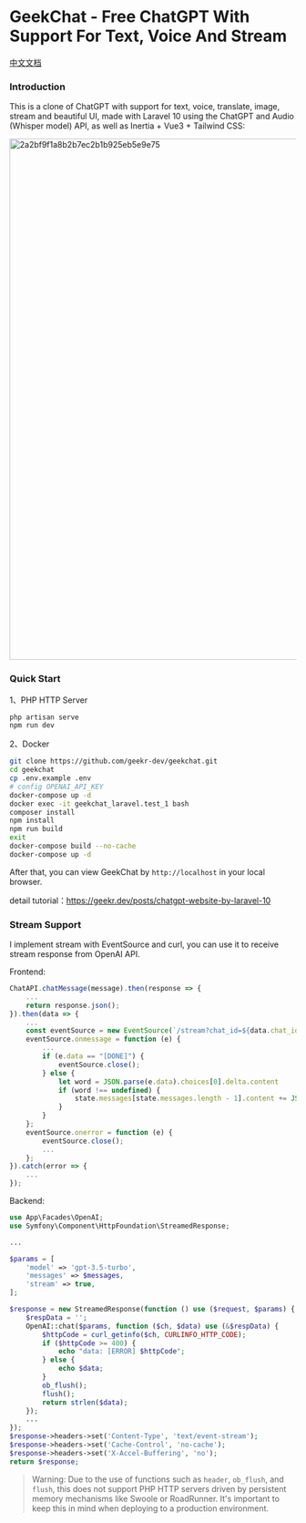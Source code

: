 # GeekChat - Free ChatGPT With Support For Text, Voice And Stream

[中文文档](https://github.com/geekr-dev/geekchat/blob/main/README.zh.md)

### Introduction

This is a clone of ChatGPT with support for text, voice, translate, image, stream and beautiful UI, made with Laravel 10 using the ChatGPT and Audio (Whisper model) API, as well as Inertia + Vue3 + Tailwind CSS:

<img width="915" alt="2a2bf9f1a8b2b7ec2b1b925eb5e9e75" src="https://user-images.githubusercontent.com/114386672/226558517-bf534744-c8d6-4a9f-9f3c-282aa8e96330.png">

### Quick Start

1、PHP HTTP Server

```bash
php artisan serve
npm run dev
```

2、Docker

```bash
git clone https://github.com/geekr-dev/geekchat.git
cd geekchat
cp .env.example .env
# config OPENAI_API_KEY
docker-compose up -d
docker exec -it geekchat_laravel.test_1 bash
composer install
npm install
npm run build
exit
docker-compose build --no-cache
docker-compose up -d
```

After that, you can view GeekChat by `http://localhost` in your local browser.

detail tutorial：<https://geekr.dev/posts/chatgpt-website-by-laravel-10>

### Stream Support

I implement stream with EventSource and curl, you can use it to receive stream response from OpenAI API.

Frontend:

```js
ChatAPI.chatMessage(message).then(response => {
    ...
    return response.json();
}).then(data => {
    ...
    const eventSource = new EventSource(`/stream?chat_id=${data.chat_id}`);
    eventSource.onmessage = function (e) {
        ...
        if (e.data == "[DONE]") {
            eventSource.close();
        } else {
            let word = JSON.parse(e.data).choices[0].delta.content
            if (word !== undefined) {
                state.messages[state.messages.length - 1].content += JSON.parse(e.data).choices[0].delta.content
            }
        }
    };
    eventSource.onerror = function (e) {
        eventSource.close();
        ...
    };
}).catch(error => {
    ...
});
```

Backend:

```php
use App\Facades\OpenAI;
use Symfony\Component\HttpFoundation\StreamedResponse;

...

$params = [
    'model' => 'gpt-3.5-turbo',
    'messages' => $messages,
    'stream' => true,
];

$response = new StreamedResponse(function () use ($request, $params) {
    $respData = '';
    OpenAI::chat($params, function ($ch, $data) use (&$respData) {
        $httpCode = curl_getinfo($ch, CURLINFO_HTTP_CODE);
        if ($httpCode >= 400) {
            echo "data: [ERROR] $httpCode";
        } else {
            echo $data;
        }
        ob_flush();
        flush();
        return strlen($data);
    });
    ...
});
$response->headers->set('Content-Type', 'text/event-stream');
$response->headers->set('Cache-Control', 'no-cache');
$response->headers->set('X-Accel-Buffering', 'no');
return $response;
```

> Warning: Due to the use of functions such as `header`, `ob_flush`, and `flush`, this does not support PHP HTTP servers driven by persistent memory mechanisms like Swoole or RoadRunner. It's important to keep this in mind when deploying to a production environment.
